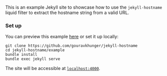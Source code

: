 This is an example Jekyll site to showcase how to use the `jekyll-hostname` liquid filter to extract the hostname string from a valid URL.

### Set up

You can preview this example [here](https://hostname.gouravkhunger.me) or set it up locally:

```
git clone https://github.com/gouravkhunger/jekyll-hostname
cd jekyll-hostname/example
bundle install
bundle exec jekyll serve
```

The site will be accessible at [`localhost:4000`](http://localhost:4000).
